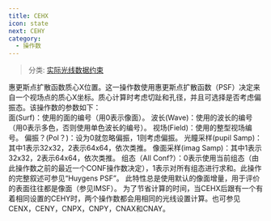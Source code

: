 ```yaml
---
title: CEHX
icon: state
next: CEHY
category:
  - 操作数
---
```


> 分类: [实际光线数据约束](/hb/operands/131/882/  "Zemax 操作数 实际光线数据约束")

惠更斯点扩散函数质心X位置。这一操作数使用惠更斯点扩散函数（PSF）决定来自一个视场点的质心X坐标。质心计算时考虑切趾和孔径，并且可选择是否考虑偏振态。该操作数的参数如下：  
面(Surf)：使用的面的编号（用0表示像面）。 
波长(Wave)：使用的波长的编号（用0表示多色，否则使用单色波长的编号）。 
视场(Field)：使用的整型视场编号。 
偏振？(Pol？)：设为0就忽略偏振，1则考虑偏振。 
光瞳采样(pupil Samp)：其中1表示32x32，2表示64x64，依次类推。 
像面采样(imag Samp)：其中1表示32x32，2表示64x64，依次类推。 
组态（All Conf?）：0表示使用当前组态（由此操作数之前的最近一个CONF操作数决定），1表示对所有组态进行求和。此操作的完整叙述可参见“Huygens PSF”。 
此特性总是使用默认的像面增量，用于评价的表面往往都是像面（参见IMSF）。 
为了节省计算的时间，当CEHX后跟有一个有着相同设置的CEHY时，两个操作数都会用相同的光线设置计算。也可参见CENX，CENY，CNPX，CNPY，CNAX和CNAY。